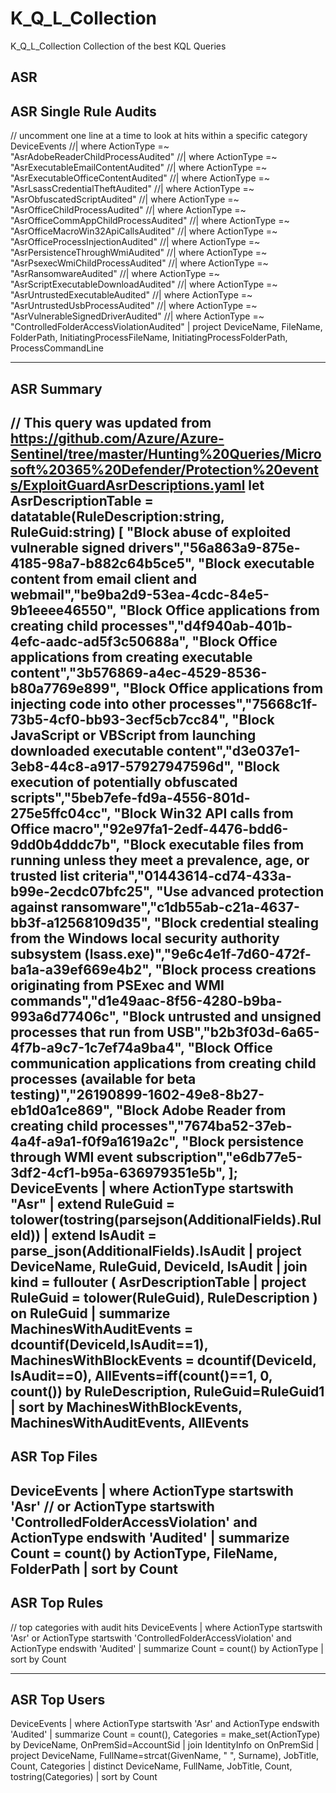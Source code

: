 # K_Q_L_Collection
K_Q_L_Collection  Collection of the best KQL Queries

ASR
---------------------------------------------------------------------------------------------------------------------------------------------------
ASR Single Rule Audits
---------------------------------------------------------------------------------------------------------------------------------------------------
// uncomment one line at a time to look at hits within a specific category
DeviceEvents
//| where ActionType =~ "AsrAdobeReaderChildProcessAudited"
//| where ActionType =~ "AsrExecutableEmailContentAudited"
//| where ActionType =~ "AsrExecutableOfficeContentAudited"
//| where ActionType =~ "AsrLsassCredentialTheftAudited"
//| where ActionType =~ "AsrObfuscatedScriptAudited"
//| where ActionType =~ "AsrOfficeChildProcessAudited"
//| where ActionType =~ "AsrOfficeCommAppChildProcessAudited"
//| where ActionType =~ "AsrOfficeMacroWin32ApiCallsAudited"
//| where ActionType =~ "AsrOfficeProcessInjectionAudited"
//| where ActionType =~ "AsrPersistenceThroughWmiAudited"
//| where ActionType =~ "AsrPsexecWmiChildProcessAudited"
//| where ActionType =~ "AsrRansomwareAudited"
//| where ActionType =~ "AsrScriptExecutableDownloadAudited"
//| where ActionType =~ "AsrUntrustedExecutableAudited"
//| where ActionType =~ "AsrUntrustedUsbProcessAudited"
//| where ActionType =~ "AsrVulnerableSignedDriverAudited"
//| where ActionType =~ "ControlledFolderAccessViolationAudited"
| project DeviceName, FileName, FolderPath, InitiatingProcessFileName, InitiatingProcessFolderPath, ProcessCommandLine

---------------------------------------------------------------------------------------------------------------------------------------------------
ASR Summary
---------------------------------------------------------------------------------------------------------------------------------------------------
// This query was updated from https://github.com/Azure/Azure-Sentinel/tree/master/Hunting%20Queries/Microsoft%20365%20Defender/Protection%20events/ExploitGuardAsrDescriptions.yaml
let AsrDescriptionTable = datatable(RuleDescription:string, RuleGuid:string)
[
"Block abuse of exploited vulnerable signed drivers","56a863a9-875e-4185-98a7-b882c64b5ce5",
"Block executable content from email client and webmail","be9ba2d9-53ea-4cdc-84e5-9b1eeee46550",
"Block Office applications from creating child processes","d4f940ab-401b-4efc-aadc-ad5f3c50688a",
"Block Office applications from creating executable content","3b576869-a4ec-4529-8536-b80a7769e899",
"Block Office applications from injecting code into other processes","75668c1f-73b5-4cf0-bb93-3ecf5cb7cc84",
"Block JavaScript or VBScript from launching downloaded executable content","d3e037e1-3eb8-44c8-a917-57927947596d",
"Block execution of potentially obfuscated scripts","5beb7efe-fd9a-4556-801d-275e5ffc04cc",
"Block Win32 API calls from Office macro","92e97fa1-2edf-4476-bdd6-9dd0b4dddc7b",
"Block executable files from running unless they meet a prevalence, age, or trusted list criteria","01443614-cd74-433a-b99e-2ecdc07bfc25",
"Use advanced protection against ransomware","c1db55ab-c21a-4637-bb3f-a12568109d35",
"Block credential stealing from the Windows local security authority subsystem (lsass.exe)","9e6c4e1f-7d60-472f-ba1a-a39ef669e4b2",
"Block process creations originating from PSExec and WMI commands","d1e49aac-8f56-4280-b9ba-993a6d77406c",
"Block untrusted and unsigned processes that run from USB","b2b3f03d-6a65-4f7b-a9c7-1c7ef74a9ba4",
"Block Office communication applications from creating child processes (available for beta testing)","26190899-1602-49e8-8b27-eb1d0a1ce869",
"Block Adobe Reader from creating child processes","7674ba52-37eb-4a4f-a9a1-f0f9a1619a2c",
"Block persistence through WMI event subscription","e6db77e5-3df2-4cf1-b95a-636979351e5b",
];
DeviceEvents
| where ActionType startswith "Asr"
| extend RuleGuid = tolower(tostring(parsejson(AdditionalFields).RuleId))
| extend IsAudit = parse_json(AdditionalFields).IsAudit
| project DeviceName, RuleGuid, DeviceId, IsAudit
| join kind = fullouter (
    AsrDescriptionTable
    | project RuleGuid = tolower(RuleGuid), RuleDescription
) on RuleGuid
| summarize MachinesWithAuditEvents = dcountif(DeviceId,IsAudit==1), MachinesWithBlockEvents = dcountif(DeviceId, IsAudit==0), AllEvents=iff(count()==1, 0, count()) by RuleDescription, RuleGuid=RuleGuid1
| sort by MachinesWithBlockEvents, MachinesWithAuditEvents, AllEvents
---------------------------------------------------------------------------------------------------------------------------------------------------
ASR Top Files
---------------------------------------------------------------------------------------------------------------------------------------------------
DeviceEvents
| where ActionType startswith 'Asr'
//     or ActionType startswith 'ControlledFolderAccessViolation'
    and ActionType endswith 'Audited'
| summarize Count = count() by ActionType, FileName, FolderPath
| sort by Count
---------------------------------------------------------------------------------------------------------------------------------------------------
ASR Top Rules
---------------------------------------------------------------------------------------------------------------------------------------------------
// top categories with audit hits
DeviceEvents
| where ActionType startswith 'Asr'
     or ActionType startswith 'ControlledFolderAccessViolation'
    and ActionType endswith 'Audited'
| summarize Count = count() by ActionType
| sort by Count

---------------------------------------------------------------------------------------------------------------------------------------------------
ASR Top Users
---------------------------------------------------------------------------------------------------------------------------------------------------
DeviceEvents
| where ActionType startswith 'Asr'
    and ActionType endswith 'Audited'
| summarize Count = count(), Categories = make_set(ActionType) by DeviceName, OnPremSid=AccountSid
| join IdentityInfo on OnPremSid
| project DeviceName, FullName=strcat(GivenName, " ", Surname), JobTitle, Count, Categories
| distinct DeviceName, FullName, JobTitle, Count, tostring(Categories)
| sort by Count
